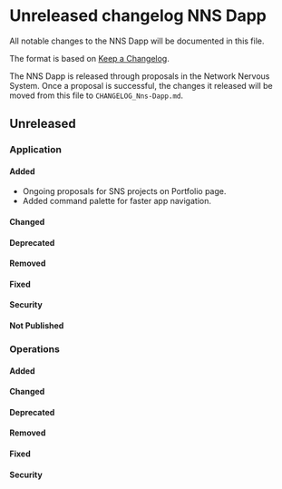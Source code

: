 # Unreleased changelog NNS Dapp

All notable changes to the NNS Dapp will be documented in this file.

The format is based on [Keep a Changelog](https://keepachangelog.com/en/1.0.0/).

The NNS Dapp is released through proposals in the Network Nervous System. Once a
proposal is successful, the changes it released will be moved from this file to
`CHANGELOG_Nns-Dapp.md`.

## Unreleased

### Application

#### Added

* Ongoing proposals for SNS projects on Portfolio page.
* Added command palette for faster app navigation.


#### Changed

#### Deprecated

#### Removed

#### Fixed

#### Security

#### Not Published

### Operations

#### Added

#### Changed

#### Deprecated

#### Removed

#### Fixed

#### Security
